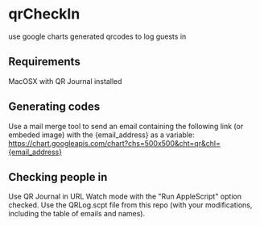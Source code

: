 # qrCheckIn
use google charts generated qrcodes to log guests in

## Requirements
MacOSX with QR Journal installed

## Generating codes
Use a mail merge tool to send an email containing the following link (or embeded image) with the {email_address} as a variable:
https://chart.googleapis.com/chart?chs=500x500&cht=qr&chl={email_address}

## Checking people in
Use QR Journal in URL Watch mode with the "Run AppleScript" option checked. 
Use the QRLog.scpt file from this repo (with your modifications, including the table of emails and names). 

